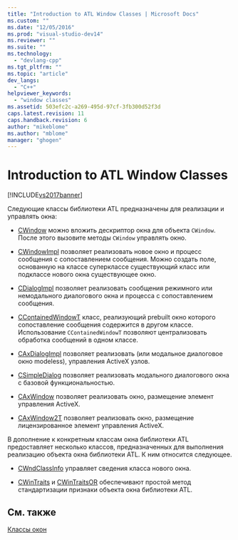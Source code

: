 ```yaml
---
title: "Introduction to ATL Window Classes | Microsoft Docs"
ms.custom: ""
ms.date: "12/05/2016"
ms.prod: "visual-studio-dev14"
ms.reviewer: ""
ms.suite: ""
ms.technology: 
  - "devlang-cpp"
ms.tgt_pltfrm: ""
ms.topic: "article"
dev_langs: 
  - "C++"
helpviewer_keywords: 
  - "window classes"
ms.assetid: 503efc2c-a269-495d-97cf-3fb300d52f3d
caps.latest.revision: 11
caps.handback.revision: 6
author: "mikeblome"
ms.author: "mblome"
manager: "ghogen"
---
```

# Introduction to ATL Window Classes
[!INCLUDE[vs2017banner](../assembler/inline/includes/vs2017banner.md)]

Следующие классы библиотеки ATL предназначены для реализации и управлять окна:  
  
-   [CWindow](../atl/reference/cwindow-class.md) можно вложить дескриптор окна для объекта `CWindow`.  После этого вызовите методы `CWindow` управлять окно.  
  
-   [CWindowImpl](../Topic/CWindowImpl%20Class.md) позволяет реализовать новое окно и процесс сообщения с сопоставлением сообщения.  Можно создать поле, основанную на классе суперклассе существующий класс или подклассе нового окна существующее окно.  
  
-   [CDialogImpl](../Topic/CDialogImpl%20Class.md) позволяет реализовать сообщения режимного или немодального диалогового окна и процесса с сопоставлением сообщения.  
  
-   [CContainedWindowT](../Topic/CContainedWindowT%20Class.md) класс, реализующий prebuilt окно которого сопоставление сообщения содержится в другом классе.  Использование `CContainedWindowT` позволяют централизовать обработка сообщений в одном классе.  
  
-   [CAxDialogImpl](../Topic/CAxDialogImpl%20Class.md) позволяет реализовать \(или модальное диалоговое окно modeless\), управления ActiveX узлов.  
  
-   [CSimpleDialog](../atl/reference/csimpledialog-class.md) позволяет реализовать модального диалогового окна с базовой функциональностью.  
  
-   [CAxWindow](../atl/reference/caxwindow-class.md) позволяет реализовать окно, размещение элемент управления ActiveX.  
  
-   [CAxWindow2T](../Topic/CAxWindow2T%20Class.md) позволяет реализовать окно, размещение лицензированное элемент управления ActiveX.  
  
 В дополнение к конкретным классам окна библиотеки ATL предоставляет несколько классов, предназначенных для выполнения реализацию объекта окна библиотеки ATL.  К ним относится следующее.  
  
-   [CWndClassInfo](../atl/reference/cwndclassinfo-class.md) управляет сведения класса нового окна.  
  
-   [CWinTraits](../atl/reference/cwintraits-class.md) и [CWinTraitsOR](../atl/reference/cwintraitsor-class.md) обеспечивают простой метод стандартизации признаки объекта окна библиотеки ATL.  
  
## См. также  
 [Классы окон](../Topic/ATL%20Window%20Classes.md)